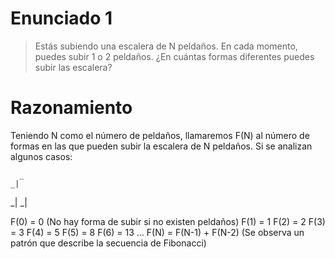 # Enunciado 1

> Estás subiendo una escalera de N peldaños. En cada momento, puedes subir 1 o 2 peldaños. ¿En cuántas formas diferentes puedes subir las escalera?

# Razonamiento

Teniendo N como el número de peldaños, llamaremos F(N) al número de formas en las que pueden subir la escalera de N peldaños.
Si se analizan algunos casos:

      _
    _|
  _|
_|

F(0) = 0      (No hay forma de subir si no existen peldaños)
F(1) = 1
F(2) = 2
F(3) = 3
F(4) = 5
F(5) = 8
F(6) = 13
...
F(N) = F(N-1) + F(N-2)    (Se observa un patrón que describe la secuencia de Fibonacci)